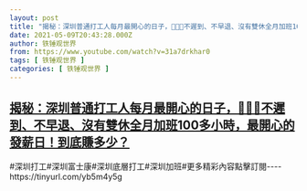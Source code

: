 ```yaml
---
layout: post
title: "揭秘：深圳普通打工人每月最開心的日子，🙏💥👣不遲到、不早退、沒有雙休全月加班100多小時，最開心的發薪日！到底賺多少？"
date: 2021-05-09T20:43:28.000Z
author: 铁锤观世界
from: https://www.youtube.com/watch?v=31a7drkhar0
tags: [ 铁锤观世界 ]
categories: [ 铁锤观世界 ]
---
```

<!--1620593008000-->
[揭秘：深圳普通打工人每月最開心的日子，🙏💥👣不遲到、不早退、沒有雙休全月加班100多小時，最開心的發薪日！到底賺多少？](https://www.youtube.com/watch?v=31a7drkhar0)
------

<div>
#深圳打工#深圳富士康#深圳底層打工#深圳加班#更多精彩內容點擊訂閱----https://tinyurl.com/yb5m4y5g
</div>
